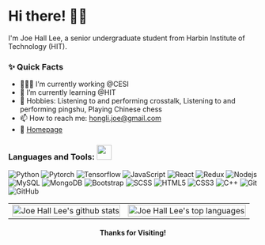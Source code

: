 <!-- Greeting -->
# Hi there! :wave::smiley:

<!-- Introduction -->
I'm Joe Hall Lee, a senior undergraduate student from Harbin Institute of Technology (HIT).

### ✨ Quick Facts

- 👨🏽‍💻 I’m currently working @CESI
- 🌱 I’m currently learning @HIT
- 🎿 Hobbies: Listening to and performing crosstalk, Listening to and performing pingshu, Playing Chinese chess
- 📫 How to reach me: hongli.joe@gmail.com
- 📝 [Homepage](https://joe-hall-lee.github.io)

### Languages and Tools: <img src="https://media.giphy.com/media/WUlplcMpOCEmTGBtBW/giphy.gif" width="30">
![Python](https://img.shields.io/badge/-Python-black?style=flat-square&logo=python)
![Pytorch](https://img.shields.io/badge/-Pytorch-black?style=flat-square&logo=pytorch)
![Tensorflow](https://img.shields.io/badge/-Tensorflow-black?style=flat-square&logo=tensorflow)
![JavaScript](https://img.shields.io/badge/-JavaScript-black?style=flat-square&logo=javascript)
![React](https://img.shields.io/badge/-React-black?style=flat-square&logo=react)
![Redux](https://img.shields.io/badge/-Redux-black?style=flat-square&logo=Redux)
![Nodejs](https://img.shields.io/badge/-Nodejs-black?style=flat-square&logo=Node.js)
![MySQL](https://img.shields.io/badge/-MySQL-black?style=flat-square&logo=mysql)
![MongoDB](https://img.shields.io/badge/-MongoDB-black?style=flat-square&logo=mongodb)
![Bootstrap](https://img.shields.io/badge/-Bootstrap-black?style=flat-square&logo=bootstrap)
![SCSS](https://img.shields.io/badge/-SCSS-black?style=flat-square&logo=SASS)
![HTML5](https://img.shields.io/badge/-HTML5-black?style=flat-square&logo=html5&logoColor=white)
![CSS3](https://img.shields.io/badge/-CSS3-black?style=flat-square&logo=css3)
![C++](https://img.shields.io/badge/-C-black?style=flat-square&logo=c)
![Git](https://img.shields.io/badge/-Git-black?style=flat-square&logo=git)
![GitHub](https://img.shields.io/badge/-GitHub-black?style=flat-square&logo=github)

<!-- GitHub README Stats -->
<p align="center">
  <table>
    <tr>
      <td>
        <a href="https://github.com/Joe-Hall-Lee?tab=repositories">
          <img width="100%" height="auto" alt="Joe Hall Lee's github stats" 
               src="https://github-readme-stats.vercel.app/api?username=Joe-Hall-Lee&show_icons=true&theme=algolia&count_private=true" />
        </a>
      </td>
      <td>
        <a href="https://github.com/Joe-Hall-Lee?tab=repositories">
          <img width="100%" height="auto" alt="Joe Hall Lee's top languages" 
               src="https://github-readme-stats.vercel.app/api/top-langs/?username=joykishansharma&layout=compact" />
        </a>
      </td>
    </tr>
  </table>
</p>

<h4 align="center"> Thanks for Visiting! </h4>
